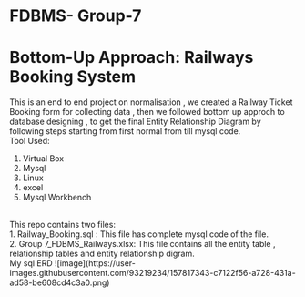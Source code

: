 # FDBMS- Group-7
# Bottom-Up Approach: Railways Booking System
This is an end to end project on normalisation , we created a Railway Ticket Booking form for collecting data , then we followed bottom up approch to database designing , to get the final Entity Relationship Diagram by following steps starting from first normal from till mysql code.
<br>
Tool Used:<br>
1. Virtual Box<br>
2. Mysql<br>
3. Linux<br>
4. excel<br>
5. Mysql Workbench<br>
<br>
This repo contains two files:<br>
1. Railway_Booking.sql : This file has complete mysql code of the file.<br>
2. Group 7_FDBMS_Railways.xlsx: This file contains all the entity table , relationship tables and entity relationship digram.<br>
My sql ERD
![image](https://user-images.githubusercontent.com/93219234/157817343-c7122f56-a728-431a-ad58-be608cd4c3a0.png)
